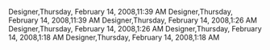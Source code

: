 ﻿Designer,Thursday, February 14, 2008,11:39 AMDesigner,Thursday, February 14, 2008,11:39 AMDesigner,Thursday, February 14, 2008,1:26 AMDesigner,Thursday, February 14, 2008,1:26 AMDesigner,Thursday, February 14, 2008,1:18 AMDesigner,Thursday, February 14, 2008,1:18 AM